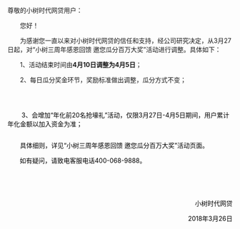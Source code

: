 <p class="MsoNormal" style="text-align:center;">
	<a href="https://money.xiaoshushidai.com/app-xtreeActivity" target="_blank"><img src="http://image.xiaoshushidai.cn/public/attachment/201804/04/16/20180404163417281.jpg" alt="" /></a> 
</p>
<p class="MsoNormal" style="text-indent:21pt;">
	<span style="font-size:14px;color:#000000;"> </span> 
</p>
<p class="MsoNormal">
	<span style="font-size:14px;">尊敬的小树时代网贷用户：</span> 
</p>
<p class="MsoNormal" style="text-indent:21pt;">
	<span style="font-size:14px;">您好！</span> 
</p>
<p class="MsoNormal" style="text-indent:21pt;">
	<span style="font-size:14px;">为感谢您一直以来对小树时代网贷的信任和支持，经公司研究决定，从</span><span style="font-size:14px;">3月27日起，对“小树三周年感恩回馈 邀您瓜分百万大奖”活动进行调整。具体如下：</span> 
</p>
<p class="MsoNormal" style="text-indent:21pt;">
	<span style="font-size:14px;">1、活动结束时间由</span><b><span style="font-size:14px;">4月10日调整为4月5日</span></b><span style="font-size:14px;">；</span>
</p>
<p class="MsoNormal" style="text-indent:21pt;">
	<span style="font-size:14px;">2、每日瓜分奖金环节，奖励标准做出调整，瓜分方式不变；</span> 
</p>
<p style="text-align:center;">
	<img src="http://image.xiaoshushidai.com/public/attachment/201803/26/16/20180326165211399.png" alt="" />
</p>
<p style="text-align:center;">
	<br />
</p>
<span style="font-size:14px;color:#000000;">&nbsp; &nbsp; &nbsp; &nbsp; 3、会增加“年化前20名抢壕礼”活动，仅限3月27日-4月5日期间，用户累计年化金额以加入资金为准；</span><span style="font-size:14px;color:#000000;">&nbsp;</span><span></span> 
<p style="text-align:center;">
	<img src="http://image.xiaoshushidai.com/public/attachment/201803/26/16/20180326165228392.png" alt="" /> 
</p>
<p class="MsoNormal" style="text-indent:21pt;">
	<span style="font-size:14px;color:#000000;">具体细则，详见</span><span style="font-size:14px;color:#000000;">“小树三周年感恩回馈 邀您瓜分百万大奖”活动页面。</span> 
</p>
<p class="MsoNormal">
	<span style="font-size:14px;color:#000000;">&nbsp; &nbsp; &nbsp; &nbsp;</span><span style="font-size:14px;color:#000000;">如有疑问，请致电客服电话</span><span style="font-size:14px;color:#000000;">400-068-9888</span><span style="font-size:14px;color:#000000;">。</span> 
</p>
<p class="MsoNormal">
	<span style="font-size:14px;"><br />
</span> 
</p>
<p class="MsoNormal">
	<span style="font-size:14px;color:#000000;">&nbsp;&nbsp;&nbsp;&nbsp;&nbsp;&nbsp;&nbsp;&nbsp;&nbsp;&nbsp;&nbsp;&nbsp;&nbsp;&nbsp;&nbsp;&nbsp;&nbsp;&nbsp;&nbsp;&nbsp;&nbsp;&nbsp;&nbsp;&nbsp;&nbsp;&nbsp;&nbsp;&nbsp;&nbsp;&nbsp;&nbsp;&nbsp;&nbsp;&nbsp;&nbsp;&nbsp;&nbsp;&nbsp;&nbsp;&nbsp;&nbsp;</span> 
</p>
<p class="MsoNormal" style="text-align:right;">
	<span style="font-size:14px;color:#000000;">小树时代网贷</span> 
</p>
<p class="MsoNormal" style="text-align:right;">
	<span style="font-size:14px;color:#000000;">2018</span><span style="font-size:14px;color:#000000;">年</span><span style="font-size:14px;color:#000000;">3</span><span style="font-size:14px;color:#000000;">月</span><span style="font-size:14px;color:#000000;">26</span><span style="font-size:14px;color:#000000;">日</span> 
</p>